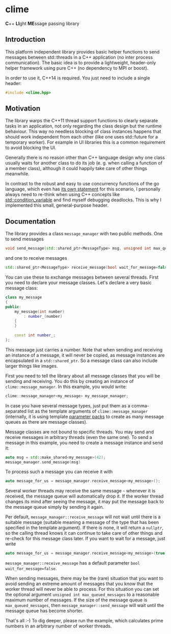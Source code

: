 # clime
**C**++ **LI**ght **ME**ssage passing library
## Introduction

This platform independent library provides basic helper functions to send messages between std::threads in a C++ application
(no inter process communication). The basic idea is to provide a lightweight, header-only helper framework using pure C++
(no dependency to MPI or boost).

In order to use it, C++14 is required. You just need to include a single header:

```cpp
#include <clime.hpp>
```

## Motivation
The library warps the C++11 thread support functions to clearly separate tasks in an application,
not only regarding the class design but the runtime behaviour. This way no needless blocking of class instances happens that
should work independent from each other (like one uses std::future for a temporary worker). 
For example in UI libraries this is a common requirement to avoid blocking the UI.

Generally there is no reason 
other than C++ language design why one class usually waits for another class to do its job
(e. g. when calling a function of a member class),
although it could happily take care of other things meanwhile.

In contrast to the robust and easy to use concurrency functions of the go language, which even has [its own statement](https://golang.org/ref/spec#Go_statements) for this scenario, I personally always need to re-think when using C++ concepts like [std::condition_variable](https://en.cppreference.com/w/cpp/thread/condition_variable) and find myself debugging deadlocks. This is why I implemented this small, general-purpose header.

## Documentation

The library provides a class `message_manager` with two public methods. One to send messages
```cpp
void send_message(std::shared_ptr<MessageType> msg, unsigned int max_queued_messages=0);
```
and one to receive messages
```cpp
std::shared_ptr<MessageType> receive_message(bool wait_for_message=false);
```

You can use these to exchange messages between several threads. First you need to declare your message classes. Let's declare a very basic message class:

```cpp
class my_message
{
public:
	my_message(int number)
		: number_(number)
	{
	}
	
	const int number_;
};
```

This message just carries a number. Note that when sending and receiving an instance of a message, it will never be copied, as message instances are encapsulated in a `std::shared_ptr`. So a message class can also include larger things like images.

First you need to tell the library about all message classes that you will be sending and receiving. You do this by creating an instance of `clime::message_manager`. In this example, you would write:

```cpp
clime::message_manager<my_message> my_message_manager;
```

In case you have several message types, just put them as a comma-separated list as the template arguments of `clime::message_manager` (internally, it is using template [parameter packs](https://en.cppreference.com/w/cpp/language/parameter_pack) to create as many message queues as there are message classes).

Message classes are not bound to specific threads. You may send and receive messages in arbitrary threads (even the same one). To send a message in this example, you need to create a message instance and send it:

```cpp
auto msg = std::make_shared<my_message>(42);
message_manager.send_message(msg)
```

To process such a message you can receive it with
```cpp
auto message_for_us = message_manager.receive_message<my_message>();
```

Several worker threads may receive the same message - whenever it is received, the message queue will automatically drop it. If the worker thread changes its mind after seeing the message, it may put the message back to the message queue simply by sending it again.

Per default, `message_manager::receive_message` will not wait until there is a suitable message (suitable meaning a message of the type that has been specified in the template argument). If there is none, it will return a `nullptr`, so the calling thread knows it can continue to take care of other things and re-check for this message class later. If you want to wait for a message, just write

```cpp
auto message_for_us = message_manager.receive_message<my_message>(true);
```

`message_manager::receive_message` has a default parameter `bool wait_for_message=false`.

When sending messages, there may be the (rare) situation that you want to avoid sending an extreme amount of messages that you know that the worker thread will never be able to process. For this situation you can set the optional argument `unsigned int max_queued_messages` to a reasonable maximum number of messages. If the size of the message queue is `max_queued_messages`, then `message_manager::send_message` will wait until the message queue has become shorter.

That's all :-) To dig deeper, please run the example, which calculates prime numbers in an arbitrary number of worker threads.
